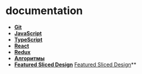 # documentation


* **<a href="./git/readme.md">Git</a>**
* **<a href="./js/readme.md">JavaScript</a>**
* **<a href="./typescript/readme.md">TypeScript</a>**
* **<a href="./react/readme.md">React</a>**
* **<a href="./redux/readme.md">Redux</a>**
* **<a href="./algorytms/README.md">Алгоритмы</a>**
* **<a href="./fsd/readme.md">Featured Sliced Design</a>**
  <a href="https://drive.google.com/file/d/1u7mR6Hzg_OMPR1cGRU9DlS2VZY6PVD6O/view?usp=sharing">Featured Sliced Design</a>**

